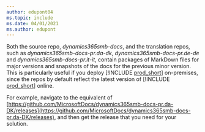 ```yaml
---
author: edupont04
ms.topic: include
ms.date: 04/01/2021
ms.author: edupont
---
```

Both the source repo, *dynamics365smb-docs*, and the translation repos, such as *dynamics365smb-docs-pr.da-dk*, *dynamics365smb-docs-pr.de-de* and *dynamics365smb-docs-pr.it-it*, contain packages of MarkDown files for major versions and snapshots of the docs for the previous minor version. This is particularly useful if you deploy [!INCLUDE [prod_short](../includes/prod_short.md)] on-premises, since the repos by default reflect the latest version of [!INCLUDE [prod_short](../includes/prod_short.md)] online.  

For example, navigate to the equivalent of [https://github.com/MicrosoftDocs/dynamics365smb-docs-pr.da-DK/releases](https://github.com/MicrosoftDocs/dynamics365smb-docs-pr.da-DK/releases), and then get the release that you need for your solution.  
